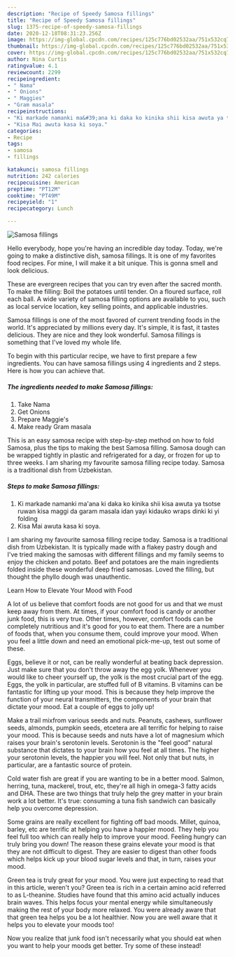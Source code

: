 ```yaml
---
description: "Recipe of Speedy Samosa fillings"
title: "Recipe of Speedy Samosa fillings"
slug: 1375-recipe-of-speedy-samosa-fillings
date: 2020-12-18T08:31:23.256Z
image: https://img-global.cpcdn.com/recipes/125c776bd02532aa/751x532cq70/samosa-fillings-recipe-main-photo.jpg
thumbnail: https://img-global.cpcdn.com/recipes/125c776bd02532aa/751x532cq70/samosa-fillings-recipe-main-photo.jpg
cover: https://img-global.cpcdn.com/recipes/125c776bd02532aa/751x532cq70/samosa-fillings-recipe-main-photo.jpg
author: Nina Curtis
ratingvalue: 4.1
reviewcount: 2299
recipeingredient:
- " Nama"
- " Onions"
- " Maggies"
- "Gram masala"
recipeinstructions:
- "Ki markade namanki ma&#39;ana ki daka ko kinika shii kisa awuta ya tsotse ruwan kisa maggi da garam masala idan yayi kidauko wraps dinki ki yi folding"
- "Kisa Mai awuta kasa ki soya."
categories:
- Recipe
tags:
- samosa
- fillings

katakunci: samosa fillings 
nutrition: 242 calories
recipecuisine: American
preptime: "PT12M"
cooktime: "PT49M"
recipeyield: "1"
recipecategory: Lunch

---
```



![Samosa fillings](https://img-global.cpcdn.com/recipes/125c776bd02532aa/751x532cq70/samosa-fillings-recipe-main-photo.jpg)

Hello everybody, hope you're having an incredible day today. Today, we're going to make a distinctive dish, samosa fillings. It is one of my favorites food recipes. For mine, I will make it a bit unique. This is gonna smell and look delicious.

These are evergreen recipes that you can try even after the sacred month. To make the filling: Boil the potatoes until tender. On a floured surface, roll each ball. A wide variety of samosa filling options are available to you, such as local service location, key selling points, and applicable industries.

Samosa fillings is one of the most favored of current trending foods in the world. It's appreciated by millions every day. It's simple, it is fast, it tastes delicious. They are nice and they look wonderful. Samosa fillings is something that I've loved my whole life.


To begin with this particular recipe, we have to first prepare a few ingredients. You can have samosa fillings using 4 ingredients and 2 steps. Here is how you can achieve that.

<!--inarticleads1-->

##### The ingredients needed to make Samosa fillings:

1. Take  Nama
1. Get  Onions
1. Prepare  Maggie&#39;s
1. Make ready Gram masala


This is an easy samosa recipe with step-by-step method on how to fold Samosa, plus the tips to making the best Samosa filling. Samosa dough can be wrapped tightly in plastic and refrigerated for a day, or frozen for up to three weeks. I am sharing my favourite samosa filling recipe today. Samosa is a traditional dish from Uzbekistan. 

<!--inarticleads2-->

##### Steps to make Samosa fillings:

1. Ki markade namanki ma&#39;ana ki daka ko kinika shii kisa awuta ya tsotse ruwan kisa maggi da garam masala idan yayi kidauko wraps dinki ki yi folding
1. Kisa Mai awuta kasa ki soya.


I am sharing my favourite samosa filling recipe today. Samosa is a traditional dish from Uzbekistan. It is typically made with a flakey pastry dough and I&#39;ve tried making the samosas with different fillings and my family seems to enjoy the chicken and potato. Beef and potatoes are the main ingredients folded inside these wonderful deep fried samosas. Loved the filling, but thought the phyllo dough was unauthentic. 

Learn How to Elevate Your Mood with Food


A lot of us believe that comfort foods are not good for us and that we must keep away from them. At times, if your comfort food is candy or another junk food, this is very true. Other times, however, comfort foods can be completely nutritious and it's good for you to eat them. There are a number of foods that, when you consume them, could improve your mood. When you feel a little down and need an emotional pick-me-up, test out some of these.

Eggs, believe it or not, can be really wonderful at beating back depression. Just make sure that you don't throw away the egg yolk. Whenever you would like to cheer yourself up, the yolk is the most crucial part of the egg. Eggs, the yolk in particular, are stuffed full of B vitamins. B vitamins can be fantastic for lifting up your mood. This is because they help improve the function of your neural transmitters, the components of your brain that dictate your mood. Eat a couple of eggs to jolly up!

Make a trail mixfrom various seeds and nuts. Peanuts, cashews, sunflower seeds, almonds, pumpkin seeds, etcetera are all terrific for helping to raise your mood. This is because seeds and nuts have a lot of magnesium which raises your brain's serotonin levels. Serotonin is the "feel good" natural substance that dictates to your brain how you feel at all times. The higher your serotonin levels, the happier you will feel. Not only that but nuts, in particular, are a fantastic source of protein.

Cold water fish are great if you are wanting to be in a better mood. Salmon, herring, tuna, mackerel, trout, etc, they're all high in omega-3 fatty acids and DHA. These are two things that truly help the grey matter in your brain work a lot better. It's true: consuming a tuna fish sandwich can basically help you overcome depression. 

Some grains are really excellent for fighting off bad moods. Millet, quinoa, barley, etc are terrific at helping you have a happier mood. They help you feel full too which can really help to improve your mood. Feeling hungry can truly bring you down! The reason these grains elevate your mood is that they are not difficult to digest. They are easier to digest than other foods which helps kick up your blood sugar levels and that, in turn, raises your mood.

Green tea is truly great for your mood. You were just expecting to read that in this article, weren't you? Green tea is rich in a certain amino acid referred to as L-theanine. Studies have found that this amino acid actually induces brain waves. This helps focus your mental energy while simultaneously making the rest of your body more relaxed. You were already aware that that green tea helps you be a lot healthier. Now you are well aware that it helps you to elevate your moods too!

Now you realize that junk food isn't necessarily what you should eat when you want to help your moods get better. Try some of these instead!

